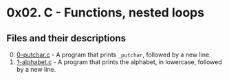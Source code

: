 # 0x02. C - Functions, nested loops

## Files and their descriptions
0. [0-putchar.c](./0-putchar.c) - A program that prints `_putchar`, followed by a new line.
1. [1-alphabet.c](./1-alphabet.c) - A program that prints the alphabet, in lowercase, followed by a new line.


